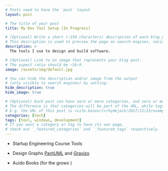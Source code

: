 ```yaml
---
# Posts need to have the `post` layout
layout: post

# The title of your post
title: My Dev Tool Setup [In Progress]

# (Optional) Write a short (~150 characters) description of each blog post.
# This description is used to preview the page on search engines, social media, etc.
description: >
  The tools I use to design and build software. 

# (Optional) Link to an image that represents your blog post.
# The aspect ratio should be ~16:9.
image: /assets/img/default.jpg

# You can hide the description and/or image from the output
# (only visible to search engines) by setting:
hide_description: true
hide_image: true

# (Optional) Each post can have zero or more categories, and zero or more tags.
# The difference is that categories will be part of the URL, while tags will not.
# E.g. the URL of this post is <site.baseurl>/hydejack/2017/11/23/example-content/
categories: [tech]
tags: [tool, windows, development]
# If you want a category or tag to have its own page,
# check out `_featured_categories` and `_featured_tags` respectively.
---
```


* Startup Engineering Course Tools
* Design Graphs [PantUML](http://plantuml.com/sequence-diagram) and [Gravizo](http://www.gravizo.com/#converter)


* Auido Books (for the growx )
